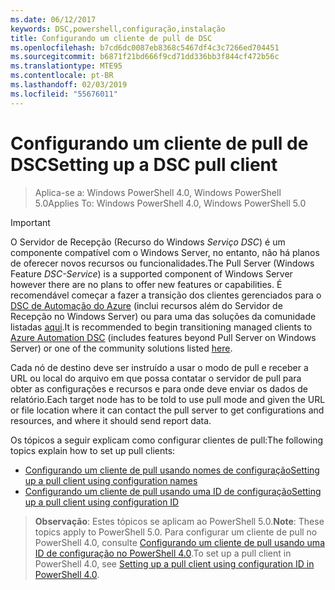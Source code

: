 ```yaml
---
ms.date: 06/12/2017
keywords: DSC,powershell,configuração,instalação
title: Configurando um cliente de pull de DSC
ms.openlocfilehash: b7cd6dc0087eb8368c5467df4c3c7266ed704451
ms.sourcegitcommit: b6871f21bd666f9cd71dd336bb3f844cf472b56c
ms.translationtype: MTE95
ms.contentlocale: pt-BR
ms.lasthandoff: 02/03/2019
ms.locfileid: "55676011"
---
```

# <a name="setting-up-a-dsc-pull-client"></a><span data-ttu-id="0d5f4-103">Configurando um cliente de pull de DSC</span><span class="sxs-lookup"><span data-stu-id="0d5f4-103">Setting up a DSC pull client</span></span>

> <span data-ttu-id="0d5f4-104">Aplica-se a: Windows PowerShell 4.0, Windows PowerShell 5.0</span><span class="sxs-lookup"><span data-stu-id="0d5f4-104">Applies To: Windows PowerShell 4.0, Windows PowerShell 5.0</span></span>

> [!IMPORTANT]
> <span data-ttu-id="0d5f4-105">O Servidor de Recepção (Recurso do Windows *Serviço DSC*) é um componente compatível com o Windows Server, no entanto, não há planos de oferecer novos recursos ou funcionalidades.</span><span class="sxs-lookup"><span data-stu-id="0d5f4-105">The Pull Server (Windows Feature *DSC-Service*) is a supported component of Windows Server however there are no plans to offer new features or capabilities.</span></span> <span data-ttu-id="0d5f4-106">É recomendável começar a fazer a transição dos clientes gerenciados para o [DSC de Automação do Azure](/azure/automation/automation-dsc-getting-started) (inclui recursos além do Servidor de Recepção no Windows Server) ou para uma das soluções da comunidade listadas [aqui](pullserver.md#community-solutions-for-pull-service).</span><span class="sxs-lookup"><span data-stu-id="0d5f4-106">It is recommended to begin transitioning managed clients to [Azure Automation DSC](/azure/automation/automation-dsc-getting-started) (includes features beyond Pull Server on Windows Server) or one of the community solutions listed [here](pullserver.md#community-solutions-for-pull-service).</span></span>

<span data-ttu-id="0d5f4-107">Cada nó de destino deve ser instruído a usar o modo de pull e receber a URL ou local do arquivo em que possa contatar o servidor de pull para obter as configurações e recursos e para onde deve enviar os dados de relatório.</span><span class="sxs-lookup"><span data-stu-id="0d5f4-107">Each target node has to be told to use pull mode and given the URL or file location where it can contact the pull server to get configurations and resources, and where it should send report data.</span></span>

<span data-ttu-id="0d5f4-108">Os tópicos a seguir explicam como configurar clientes de pull:</span><span class="sxs-lookup"><span data-stu-id="0d5f4-108">The following topics explain how to set up pull clients:</span></span>

* [<span data-ttu-id="0d5f4-109">Configurando um cliente de pull usando nomes de configuração</span><span class="sxs-lookup"><span data-stu-id="0d5f4-109">Setting up a pull client using configuration names</span></span>](pullClientConfigNames.md)
* [<span data-ttu-id="0d5f4-110">Configurando um cliente de pull usando uma ID de configuração</span><span class="sxs-lookup"><span data-stu-id="0d5f4-110">Setting up a pull client using configuration ID</span></span>](pullClientConfigID.md)

> <span data-ttu-id="0d5f4-111">**Observação**: Estes tópicos se aplicam ao PowerShell 5.0.</span><span class="sxs-lookup"><span data-stu-id="0d5f4-111">**Note**: These topics apply to PowerShell 5.0.</span></span> <span data-ttu-id="0d5f4-112">Para configurar um cliente de pull no PowerShell 4.0, consulte [Configurando um cliente de pull usando uma ID de configuração no PowerShell 4.0](pullClientConfigID4.md).</span><span class="sxs-lookup"><span data-stu-id="0d5f4-112">To set up a pull client in PowerShell 4.0, see [Setting up a pull client using configuration ID in PowerShell 4.0](pullClientConfigID4.md).</span></span>